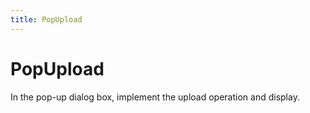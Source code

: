 ```yaml
---
title: PopUpload
---
```


# PopUpload

<div>In the pop-up dialog box, implement the upload operation and display.</div>
